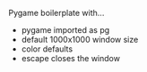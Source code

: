 Pygame boilerplate with... 
* pygame imported as pg 
* default 1000x1000 window size
* color defaults
* escape closes the window
